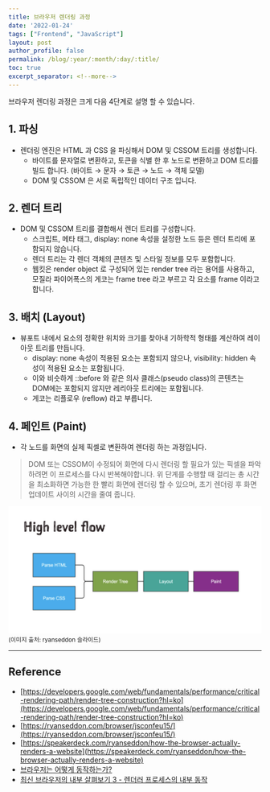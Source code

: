 ```yaml
---
title: 브라우저 렌더링 과정
date: '2022-01-24'
tags: ["Frontend", "JavaScript"]
layout: post
author_profile: false
permalink: /blog/:year/:month/:day/:title/
toc: true
excerpt_separator: <!--more-->
---
```


브라우저 렌더링 과정은 크게 다음 4단계로 설명 할 수 있습니다.

<!--more-->

## 1. 파싱

- 렌더링 엔진은 HTML 과 CSS 을 파싱해서 DOM 및 CSSOM 트리를 생성합니다.
  - 바이트를 문자열로 변환하고, 토큰을 식별 한 후 노드로 변환하고 DOM 트리를 빌드 합니다. (바이트 → 문자 → 토큰 → 노드 → 객체 모델)
  - DOM 및 CSSOM 은 서로 독립적인 데이터 구조 입니다.

## 2. 렌더 트리

- DOM 및 CSSOM 트리를 결합해서 렌더 트리를 구성합니다.
  - 스크립트, 메타 태그, display: none 속성을 설정한 노드 등은 렌더 트리에 포함되지 않습니다.
  - 렌더 트리는 각 렌더 객체의 콘텐츠 및 스타일 정보를 모두 포함합니다.
  - 웹킷은 render object 로 구성되어 있는 render tree 라는 용어를 사용하고, 모질라 파이어폭스의 게코는 frame tree 라고 부르고 각 요소를 frame 이라고 합니다.

## 3. 배치 (Layout)

- 뷰포트 내에서 요소의 정확한 위치와 크기를 찾아내 기하학적 형태를 계산하여 레이아웃 트리를 만듭니다.
  - display: none 속성이 적용된 요소는 포함되지 않으나, visibility: hidden 속성이 적용된 요소는 포함됩니다.
  - 이와 비슷하게 ::before 와 같은 의사 클래스(pseudo class)의 콘텐츠는 DOM에는 포함되지 않지만 레리아웃 트리에는 포함됩니다.
  - 게코는 리플로우 (reflow) 라고 부릅니다.

## 4. 페인트 (Paint)

- 각 노드를 화면의 실제 픽셀로 변환하여 렌더링 하는 과정입니다.

> DOM 또는 CSSOM이 수정되어 화면에 다시 렌더링 할 필요가 있는 픽셀을 파악하려면 이 프로세스를 다시 반복해야합니다. 위 단계를 수행할 때 걸리는 총 시간을 최소화하면 가능한 한 빨리 화면에 렌더링 할 수 있으며, 초기 렌더링 후 화면 업데이트 사이의 시간을 줄여 줍니다.

<img src="/assets/images/posts/2022/01/24/high-level-flow.png" alt="high-level-flow" />

<small>
    (이미지 출처: ryanseddon 슬라이드)
</small>

---

## Reference

- [https://developers.google.com/web/fundamentals/performance/critical-rendering-path/render-tree-construction?hl=ko](https://developers.google.com/web/fundamentals/performance/critical-rendering-path/render-tree-construction?hl=ko)
- [https://ryanseddon.com/browser/jsconfeu15/](https://ryanseddon.com/browser/jsconfeu15/)
- [https://speakerdeck.com/ryanseddon/how-the-browser-actually-renders-a-website](https://speakerdeck.com/ryanseddon/how-the-browser-actually-renders-a-website)
- [브라우저는 어떻게 동작하는가?](https://d2.naver.com/helloworld/59361)
- [최신 브라우저의 내부 살펴보기 3 - 렌더러 프로세스의 내부 동작](https://d2.naver.com/helloworld/5237120)
